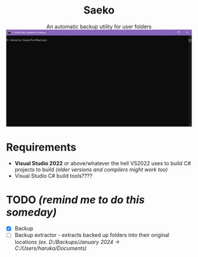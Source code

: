 <div align="center">
<h1>Saeko</h1>
An automatic backup utility for user folders
<img align="center" src="https://raw.githubusercontent.com/nakoyasha/saeko/main/assets/preview.gif">
</p>
</div>

# Requirements
- **Visual Studio 2022** or above/whatever the hell VS2022 uses to build C# projects to build *(older versions and compilers might work too)*
- Visual Studio C# build tools????

# TODO *(remind me to do this someday)*

- [x] Backup
- [ ] Backup extractor - extracts backed up folders into their original locations _(ex. D:/Backups/January 2024 -> C:/Users/haruka/Documents)_